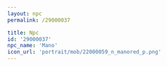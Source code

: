 ```yaml
---
layout: npc
permalink: /29000037

title: Npc
id: '29000037'
npc_name: 'Mano'
icon_url: 'portrait/mob/22000059_n_manored_p.png'
---
```

